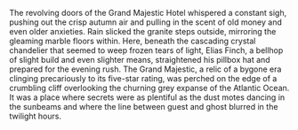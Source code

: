 The revolving doors of the Grand Majestic Hotel whispered a constant sigh, pushing out the crisp autumn air and pulling in the scent of old money and even older anxieties.  Rain slicked the granite steps outside, mirroring the gleaming marble floors within.  Here, beneath the cascading crystal chandelier that seemed to weep frozen tears of light, Elias Finch, a bellhop of slight build and even slighter means, straightened his pillbox hat and prepared for the evening rush.  The Grand Majestic, a relic of a bygone era clinging precariously to its five-star rating, was perched on the edge of a crumbling cliff overlooking the churning grey expanse of the Atlantic Ocean.  It was a place where secrets were as plentiful as the dust motes dancing in the sunbeams and where the line between guest and ghost blurred in the twilight hours.
